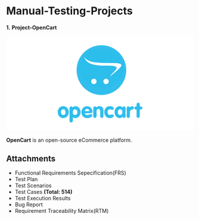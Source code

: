 # Manual-Testing-Projects

**1.** **Project-OpenCart**

![Logo](/1.%20Project-OpenCart/logo.png)

**OpenCart** is an open-source eCommerce platform.

## Attachments
- Functional Requirements Sepecification(FRS)
- Test Plan
- Test Scenarios
- Test Cases **(Total: 514)**
- Test Execution Results
- Bug Report
- Requirement Traceability Matrix(RTM)
